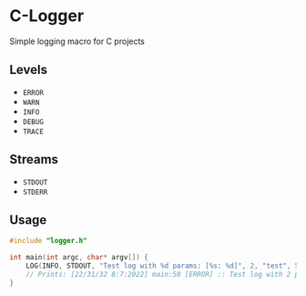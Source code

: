 # C-Logger
Simple logging macro for C projects

## Levels

* `ERROR`
* `WARN`
* `INFO`
* `DEBUG`
* `TRACE`

## Streams

* `STDOUT`
* `STDERR`

## Usage

```c
#include "logger.h"

int main(int argc, char* argv[]) {
    LOG(INFO, STDOUT, "Test log with %d params: [%s: %d]", 2, "test", 56135);
    // Prints: [22/31/32 8:7:2022] main:50 [ERROR] :: Test log with 2 params: [test1: 56135]
}
```